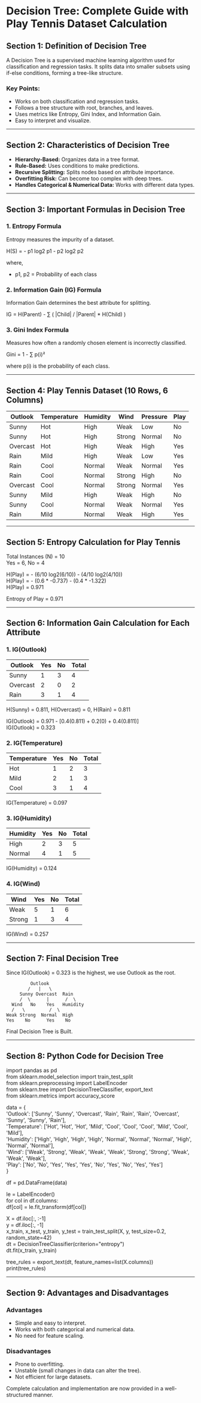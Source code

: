 # Decision Tree: Complete Guide with Play Tennis Dataset Calculation  

## Section 1: Definition of Decision Tree  

A Decision Tree is a supervised machine learning algorithm used for classification and regression tasks. It splits data into smaller subsets using if-else conditions, forming a tree-like structure.  

### Key Points:  
- Works on both classification and regression tasks.  
- Follows a tree structure with root, branches, and leaves.  
- Uses metrics like Entropy, Gini Index, and Information Gain.  
- Easy to interpret and visualize.  

---

## Section 2: Characteristics of Decision Tree  

- **Hierarchy-Based:** Organizes data in a tree format.  
- **Rule-Based:** Uses conditions to make predictions.  
- **Recursive Splitting:** Splits nodes based on attribute importance.  
- **Overfitting Risk:** Can become too complex with deep trees.  
- **Handles Categorical & Numerical Data:** Works with different data types.  

---

## Section 3: Important Formulas in Decision Tree  

### 1. Entropy Formula  

Entropy measures the impurity of a dataset.  

H(S) = - p1 log2 p1 - p2 log2 p2  

where,  
- p1, p2 = Probability of each class  

### 2. Information Gain (IG) Formula  

Information Gain determines the best attribute for splitting.  

IG = H(Parent) - ∑ ( |Child| / |Parent| * H(Child) )  

### 3. Gini Index Formula  

Measures how often a randomly chosen element is incorrectly classified.  

Gini = 1 - ∑ p(i)²  

where p(i) is the probability of each class.  

---

## Section 4: Play Tennis Dataset (10 Rows, 6 Columns)  

| Outlook  | Temperature | Humidity | Wind  | Pressure | Play  |  
|----------|------------|----------|-------|----------|-------|  
| Sunny    | Hot        | High     | Weak  | Low      | No    |  
| Sunny    | Hot        | High     | Strong| Normal   | No    |  
| Overcast | Hot        | High     | Weak  | High     | Yes   |  
| Rain     | Mild       | High     | Weak  | Low      | Yes   |  
| Rain     | Cool       | Normal   | Weak  | Normal   | Yes   |  
| Rain     | Cool       | Normal   | Strong| High     | No    |  
| Overcast | Cool       | Normal   | Strong| Normal   | Yes   |  
| Sunny    | Mild       | High     | Weak  | High     | No    |  
| Sunny    | Cool       | Normal   | Weak  | Normal   | Yes   |  
| Rain     | Mild       | Normal   | Weak  | High     | Yes   |  

---

## Section 5: Entropy Calculation for Play Tennis  

Total Instances (N) = 10  
Yes = 6, No = 4  

H(Play) = - (6/10 log2(6/10)) - (4/10 log2(4/10))  
H(Play) = - (0.6 * -0.737) - (0.4 * -1.322)  
H(Play) = 0.971  

Entropy of Play = 0.971  

---

## Section 6: Information Gain Calculation for Each Attribute  

### 1. IG(Outlook)  

| Outlook  | Yes | No  | Total |  
|----------|----|----|------|  
| Sunny    | 1  | 3  | 4    |  
| Overcast | 2  | 0  | 2    |  
| Rain     | 3  | 1  | 4    |  

H(Sunny) = 0.811, H(Overcast) = 0, H(Rain) = 0.811  

IG(Outlook) = 0.971 - [0.4(0.811) + 0.2(0) + 0.4(0.811)]  
IG(Outlook) = 0.323  

### 2. IG(Temperature)  

| Temperature | Yes | No  | Total |  
|------------|----|----|------|  
| Hot        | 1  | 2  | 3    |  
| Mild       | 2  | 1  | 3    |  
| Cool       | 3  | 1  | 4    |  

IG(Temperature) = 0.097  

### 3. IG(Humidity)  

| Humidity | Yes | No  | Total |  
|----------|----|----|------|  
| High     | 2  | 3  | 5    |  
| Normal   | 4  | 1  | 5    |  

IG(Humidity) = 0.124  

### 4. IG(Wind)  

| Wind  | Yes | No  | Total |  
|-------|----|----|------|  
| Weak  | 5  | 1  | 6    |  
| Strong| 1  | 3  | 4    |  

IG(Wind) = 0.257  

---

## Section 7: Final Decision Tree  

Since IG(Outlook) = 0.323 is the highest, we use Outlook as the root.  

```
         Outlook  
        /   |   \  
     Sunny Overcast  Rain  
     /  \      |      /  \  
  Wind   No    Yes   Humidity  
  /   \         /  \  
Weak Strong  Normal  High  
Yes    No      Yes    No  
```  

Final Decision Tree is Built.  

---

## Section 8: Python Code for Decision Tree  

import pandas as pd  
from sklearn.model_selection import train_test_split  
from sklearn.preprocessing import LabelEncoder  
from sklearn.tree import DecisionTreeClassifier, export_text  
from sklearn.metrics import accuracy_score  

data = {  
    'Outlook': ['Sunny', 'Sunny', 'Overcast', 'Rain', 'Rain', 'Rain', 'Overcast', 'Sunny', 'Sunny', 'Rain'],  
    'Temperature': ['Hot', 'Hot', 'Hot', 'Mild', 'Cool', 'Cool', 'Cool', 'Mild', 'Cool', 'Mild'],  
    'Humidity': ['High', 'High', 'High', 'High', 'Normal', 'Normal', 'Normal', 'High', 'Normal', 'Normal'],  
    'Wind': ['Weak', 'Strong', 'Weak', 'Weak', 'Weak', 'Strong', 'Strong', 'Weak', 'Weak', 'Weak'],  
    'Play': ['No', 'No', 'Yes', 'Yes', 'Yes', 'No', 'Yes', 'No', 'Yes', 'Yes']  
}  

df = pd.DataFrame(data)  

le = LabelEncoder()  
for col in df.columns:  
    df[col] = le.fit_transform(df[col])  

X = df.iloc[:, :-1]  
y = df.iloc[:, -1]  
x_train, x_test, y_train, y_test = train_test_split(X, y, test_size=0.2, random_state=42)  
dt = DecisionTreeClassifier(criterion="entropy")  
dt.fit(x_train, y_train)  

tree_rules = export_text(dt, feature_names=list(X.columns))  
print(tree_rules)  

---

## Section 9: Advantages and Disadvantages  

### Advantages  
- Simple and easy to interpret.  
- Works with both categorical and numerical data.  
- No need for feature scaling.  

### Disadvantages  
- Prone to overfitting.  
- Unstable (small changes in data can alter the tree).  
- Not efficient for large datasets.  

Complete calculation and implementation are now provided in a well-structured manner.
